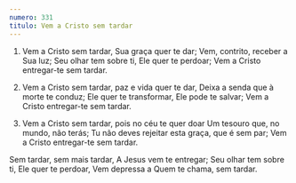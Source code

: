 ```yaml
---
numero: 331
titulo: Vem a Cristo sem tardar
---
```

1. Vem a Cristo sem tardar, Sua graça quer te dar;
Vem, contrito, receber a Sua luz;
Seu olhar tem sobre ti, Ele quer te perdoar;
Vem a Cristo entregar-te sem tardar.

2. Vem a Cristo sem tardar, paz e vida quer te dar,
Deixa a senda que à morte te conduz;
Ele quer te transformar, Ele pode te salvar;
Vem a Cristo entregar-te sem tardar.

3. Vem a Cristo sem tardar, pois no céu te quer doar
Um tesouro que, no mundo, não terás;
Tu não deves rejeitar esta graça, que é sem par;
Vem a Cristo entregar-te sem tardar.

Sem tardar, sem mais tardar,
A Jesus vem te entregar;
Seu olhar tem sobre ti, Ele quer te perdoar,
Vem depressa a Quem te chama, sem tardar.
